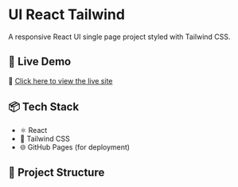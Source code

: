 # UI React Tailwind

A responsive React UI single page project styled with Tailwind CSS.

## 🚀 Live Demo

🔗 [Click here to view the live site](https://aliraza936.github.io/ui-react-tailwind/)

## 📦 Tech Stack

- ⚛️ React
- 🎨 Tailwind CSS
- 🌐 GitHub Pages (for deployment)

## 📁 Project Structure

